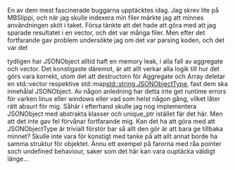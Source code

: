 En av dem mest fascinerade buggarna upptäcktes idag. Jag skrev lite på MBSlippi, och när jag skulle indexera min filer märkte jag att minnes användningen sköt i taket. Försa tänkte att det hade
 att göra med att jag sparade resultatet i en vector, och det var många filer. Men efter det fortfarande gav problem undersökte jag om det var parsing koden, och det var det

 tydligen har JSONObject alltid haft en memory leak, i alla fall av aggregate och vector. Det konstigaste däremot, är att allt verkar alla logik till hur det görs vara korrekt, 
 utom det att destructorn för Aggregate och Array deletar en std::vector<JSONObjectType> respektive std::map<std::string,JSONObjectType>, fast dem ska innehålal JSONObject. Av någon anledning har detta
 inte get runtime errors för varken linux eller windows eller vad som helst någon gång, vilket låter rätt absurt för mig. Såhär i efterhand skulle jag nog implementera JSONObject med 
 abstrakta klasser och unique_ptr istället fär det här. Men att det inte gav fel förvånar fortfarande mig. Kan det ha att göra med att JSONObjectType är trivialt förstör bar så allt den gör är att bara 
 ge tillbaka minnet? Skulle inte vara för konstigt med tanke på att allt annat borde ha samma struktur för objektet. Ännu ett exempel på farorna med råa pointer soch undefined behaviour, saker som 
 det här kan vara ouptäcka väldigt länge...
